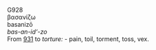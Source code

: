 G928  
βασανίζω  
basanizō  
*bas-an-id‘-zo*  
From [931](g0931) to *torture:* - pain, toil, torment, toss, vex.  
